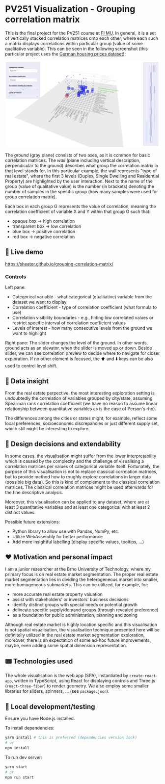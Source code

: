 # PV251 Visualization - Grouping correlation matrix

This is the final project for the PV251 course at [FI MU]([https://link](https://www.fi.muni.cz/index.html.en)). In general, it is a set of vertically stacked correlation matrices onto each other, where each such a matrix displays correlations within particular group (value of some qualitative variable).
This can be seen in the following screenshot (this particular project uses the [German housing prices dataset]([https://link](https://www.kaggle.com/scriptsultan/german-house-prices))):

![Screenshot](docs/images/screenshot1.png)

The _ground_ (gray plane) consists of two axes, as it is common for basic correlation matrices. The _wall_ (plane including vertical description, perpendicular to the ground) describes what group the correlation matrix in that level stands for. In this particular example, the wall represents "type of real estate", where the first 3 levels (Duplex, Single Dwelling and Residential Property) are highlighted by the user interaction. Next to the name of the group (value of qualitative value) is the number (in brackets) denoting the number of samples in the specific group (how many samples were used for group correlation matrix).

Each box in each group G represents the value of correlation, meaning the correlation coefficient of variable X and Y within that group G such that:

- opaque box -> high correlation
- transparent box -> low correlation
- blue box -> positive correlation
- red box -> negative correlation


## 🚀 Live demo

https://sheater.github.io/grouping-correlation-matrix/

### Controls

Left pane:
- Categorical variable - what categorical (qualitative) variable from the dataset we want to display
- Correlation coefficient - type of correlation coefficient (what formula to use)
- Correlation visibility boundaries - e.g., hiding low correlated values or restrict specific interval of correlation coefficient values
- Levels of interest - how many consecutive levels from the ground we want to highlight


Right pane:
The slider changes the level of the ground. In other words, ground acts as an elevator, when the slider is moved up or down.
Beside slider, we can see correlation preview to decide where to navigate for closer exploration.
If no other element is focused, the ⬆️ and ⬇️ keys can be also used to control level shift.

## 🔎 Data insight

From the real estate perpective, the most interesting exploration setting is undoubtedly the correlation of variables grouped by city/state, assuming Spearman rank correlation coefficient (we have no reason to assume linear relationship between quantitative variables as is the case of Person's rho).

The differences among the cities or states might, for example, reflect some local preferences, socioeconomic discrepancies or just different supply set, which still might be interesting to explore.


## 🤔 Design decisions and extendability

In some cases, the visualisation might suffer from the lower interpretability which is caused by the complexity and the challenge of visualising a correlation matrices per values of categorical variable itself.
Fortunately, the purpose of this visualisation is not to replace classical correlation matrices, but to provide method how to roughly explore correlations in larger data (possible big data).
So this is kind of complement to the classical correlation matrices. The classical correlation matrices might be used afterwards for the fine descriptive analysis.

Moreover, this visualisation can be applied to any dataset, where are at least 3 quantitative variables and at least one categorical with at least 2 distinct values.

Possible future extensions:
- Python library to allow use with Pandas, NumPy, etc.
- Utilize WebAssembly for better performance
- Add more insightful labelling (display specific values, tooltips, ...)


## ❤️ Motivation and personal impact

I am a junior researcher at the Brno University of Technology, where my primary focus is on real estate market segmentation. The proper real estate market segmentation lies in dividing the heterogeneous market into smaller, more homogeneous submarkets. This can be utilized, for example, for:
- more accurate real estate property valuation
- assist with stakeholders' or investors' business decisions
- identify distinct groups with special needs or potential growth
- delineate specific supply/demand groups (through revealed preference)
- as a foundation for public administration, planning and zoning

Although real estate market is highly location specific and this visualisation is not spatial visualisation, the visualisation technique presented here will be definitelly utilized in the real estate market segmentation exploration, moreover, there is an expectation of some ad-hoc future improvements, maybe, even adding some spatial dimension representation.

## 📟 Technologies used

The whole visualisation is the web app (SPA), instantiated by `create-react-app`, written in TypeScript, using React for displaying controls and Three.js (`react-three-fiber`) to render geometry. We also employ some smaller libraries for sliders, spinners, ... (see `package.json`).

## 🧪 Local development/testing

Ensure you have Node.js installed.

To install dependencies:

```bash
yarn install # this is preferred (dependencies version lock)
# or
npm install
```

To run dev server:

```bash
yarn start
# or
npm run start
```

